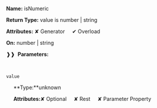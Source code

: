 **Name:** isNumeric

**Return Type:** value is number | string

**Attributes:** ✘ Generator&nbsp;&nbsp;&nbsp;&nbsp;&nbsp;✔ Overload

**On:** number | string

❱❱&nbsp;&nbsp;**Parameters:**

&nbsp;&nbsp;&nbsp;&nbsp;&nbsp;
```
value
```

&nbsp;&nbsp;&nbsp;&nbsp;&nbsp;**Type:**unknown

&nbsp;&nbsp;&nbsp;&nbsp;&nbsp;**Attributes:**✘ Optional&nbsp;&nbsp;&nbsp;&nbsp;&nbsp;✘ Rest&nbsp;&nbsp;&nbsp;&nbsp;&nbsp;✘ Parameter Property

